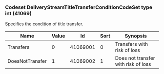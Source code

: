 ### Codeset DeliveryStreamTitleTransferConditionCodeSet type int (41069)

Specifies the condition of title transfer.

| Name            | Value | Id       | Sort | Synopsis                            |
|-----------------|-------|----------|------|-------------------------------------|
| Transfers       | 0     | 41069001 | 0    | Transfers with risk of loss         |
| DoesNotTransfer | 1     | 41069002 | 1    | Does not transfer with risk of loss |

